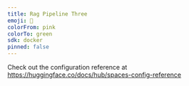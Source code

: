 ```yaml
---
title: Rag Pipeline Three
emoji: 🐠
colorFrom: pink
colorTo: green
sdk: docker
pinned: false
---
```


Check out the configuration reference at https://huggingface.co/docs/hub/spaces-config-reference

